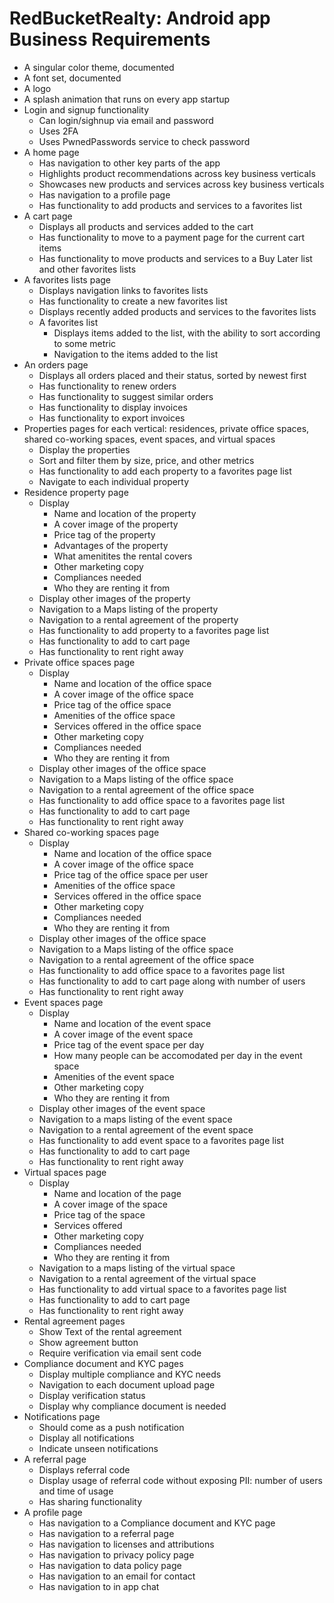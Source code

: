 # RedBucketRealty: Android app Business Requirements

- A singular color theme, documented
- A font set, documented
- A logo
- A splash animation that runs on every app startup
- Login and signup functionality
  - Can login/sighnup via email and password
  - Uses 2FA
  - Uses PwnedPasswords service to check password
- A home page
  - Has navigation to other key parts of the app
  - Highlights product recommendations across key business verticals
  - Showcases new products and services across key business verticals
  - Has navigation to a profile page
  - Has functionality to add products and services to a favorites list
- A cart page
  - Displays all products and services added to the cart
  - Has functionality to move to a payment page for the current cart items
  - Has functionality to move products and services to a Buy Later list and other favorites lists
- A favorites lists page
  - Displays navigation links to favorites lists
  - Has functionality to create a new favorites list
  - Displays recently added products and services to the favorites lists
  - A favorites list
    - Displays items added to the list, with the ability to sort according to some metric
    - Navigation to the items added to the list
- An orders page
  - Displays all orders placed and their status, sorted by newest first
  - Has functionality to renew orders
  - Has functionality to suggest similar orders
  - Has functionality to display invoices
  - Has functionality to export invoices
- Properties pages for each vertical: residences, private office spaces, shared co-working spaces, event spaces, and virtual spaces
  - Display the properties
  - Sort and filter them by size, price, and other metrics
  - Has functionality to add each property to a favorites page list
  - Navigate to each individual property
- Residence property page
  - Display
    - Name and location of the property
    - A cover image of the property
    - Price tag of the property
    - Advantages of the property
    - What amenitites the rental covers
    - Other marketing copy
    - Compliances needed
    - Who they are renting it from
  - Display other images of the property
  - Navigation to a Maps listing of the property
  - Navigation to a rental agreement of the property
  - Has functionality to add property to a favorites page list
  - Has functionality to add to cart page
  - Has functionality to rent right away
- Private office spaces page
  - Display
    - Name and location of the office space
    - A cover image of the office space
    - Price tag of the office space
    - Amenities of the office space
    - Services offered in the office space
    - Other marketing copy
    - Compliances needed
    - Who they are renting it from
  - Display other images of the office space
  - Navigation to a Maps listing of the office space
  - Navigation to a rental agreement of the office space
  - Has functionality to add office space to a favorites page list
  - Has functionality to add to cart page
  - Has functionality to rent right away
- Shared co-working spaces page
  - Display
    - Name and location of the office space
    - A cover image of the office space
    - Price tag of the office space per user
    - Amenities of the office space
    - Services offered in the office space
    - Other marketing copy
    - Compliances needed
    - Who they are renting it from
  - Display other images of the office space
  - Navigation to a Maps listing of the office space
  - Navigation to a rental agreement of the office space
  - Has functionality to add office space to a favorites page list
  - Has functionality to add to cart page along with number of users
  - Has functionality to rent right away
- Event spaces page
  - Display
    - Name and location of the event space
    - A cover image of the event space
    - Price tag of the event space per day
    - How many people can be accomodated per day in the event space
    - Amenities of the event space
    - Other marketing copy
    - Who they are renting it from
  - Display other images of the event space
  - Navigation to a maps listing of the event space
  - Navigation to a rental agreement of the event space
  - Has functionality to add event space to a favorites page list
  - Has functionality to add to cart page
  - Has functionality to rent right away
- Virtual spaces page
  - Display
    - Name and location of the page
    - A cover image of the space
    - Price tag of the space
    - Services offered
    - Other marketing copy
    - Compliances needed
    - Who they are renting it from
  - Navigation to a maps listing of the virtual space
  - Navigation to a rental agreement of the virtual space
  - Has functionality to add virtual space to a favorites page list
  - Has functionality to add to cart page
  - Has functionality to rent right away
- Rental agreement pages
  - Show Text of the rental agreement
  - Show agreement button
  - Require verification via email sent code
- Compliance document and KYC pages
  - Display multiple compliance and KYC needs
  - Navigation to each document upload page
  - Display verification status
  - Display why compliance document is needed
- Notifications page
  - Should come as a push notification
  - Display all notifications
  - Indicate unseen notifications
- A referral page
  - Displays referral code
  - Display usage of referral code without exposing PII: number of users and time of usage
  - Has sharing functionality
- A profile page
  - Has navigation to a Compliance document and KYC page
  - Has navigation to a referral page
  - Has navigation to licenses and attributions
  - Has navigation to privacy policy page
  - Has navigation to data policy page
  - Has navigation to an email for contact
  - Has navigation to in app chat
